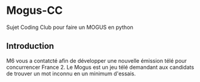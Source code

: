 # Mogus-CC

Sujet Coding Club pour faire un MOGUS en python

## Introduction

M6 vous a contatcté afin de développer une nouvelle émission télé pour concurrencer France 2. Le Mogus est un jeu télé demandant aux candidats de trouver un mot inconnu en un minimum d'essais.
